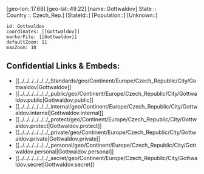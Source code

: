 ﻿---
location: [49.22,17.68] 
mapzoom: [7,12] 
mapmarker: city 
type: City
tags:
- geo/City


SpocWebEntityId: 30525
isDeleted: false
confidential: public

---
[geo-lon::17.68] 
[geo-lat::49.22] 
[name::Gottwaldov] 
State ::  
Country :: Czech_Rep.] 
[StateId::] 
[Population::] 
[Unknown::] 


```leaflet
id: Gottwaldov
coordinates: [[Gottwaldov]] 
markerFile: [[Gottwaldov]] 
defaultZoom: 11 
maxZoom: 18
```


## Confidential Links & Embeds: 
- [[../../../../../../_Standards/geo/Continent/Europe/Czech_Republic/City/Gottwaldov|Gottwaldov]] 
- [[../../../../../../_public/geo/Continent/Europe/Czech_Republic/City/Gottwaldov.public|Gottwaldov.public]] 
- [[../../../../../../_internal/geo/Continent/Europe/Czech_Republic/City/Gottwaldov.internal|Gottwaldov.internal]] 
- [[../../../../../../_protect/geo/Continent/Europe/Czech_Republic/City/Gottwaldov.protect|Gottwaldov.protect]] 
- [[../../../../../../_private/geo/Continent/Europe/Czech_Republic/City/Gottwaldov.private|Gottwaldov.private]] 
- [[../../../../../../_personal/geo/Continent/Europe/Czech_Republic/City/Gottwaldov.personal|Gottwaldov.personal]] 
- [[../../../../../../_secret/geo/Continent/Europe/Czech_Republic/City/Gottwaldov.secret|Gottwaldov.secret]] 
